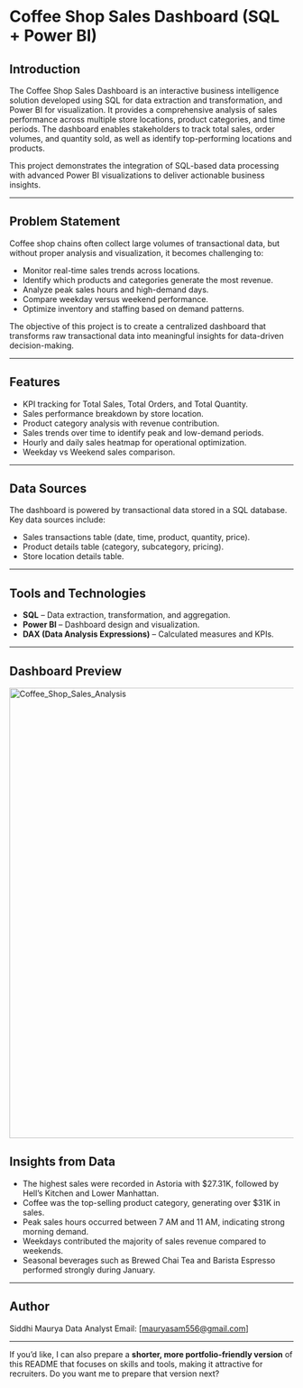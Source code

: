 # Coffee Shop Sales Dashboard (SQL + Power BI)

## Introduction

The Coffee Shop Sales Dashboard is an interactive business intelligence solution developed using SQL for data extraction and transformation, and Power BI for visualization.
It provides a comprehensive analysis of sales performance across multiple store locations, product categories, and time periods. The dashboard enables stakeholders to track total sales, order volumes, and quantity sold, as well as identify top-performing locations and products.

This project demonstrates the integration of SQL-based data processing with advanced Power BI visualizations to deliver actionable business insights.

---

## Problem Statement

Coffee shop chains often collect large volumes of transactional data, but without proper analysis and visualization, it becomes challenging to:

* Monitor real-time sales trends across locations.
* Identify which products and categories generate the most revenue.
* Analyze peak sales hours and high-demand days.
* Compare weekday versus weekend performance.
* Optimize inventory and staffing based on demand patterns.

The objective of this project is to create a centralized dashboard that transforms raw transactional data into meaningful insights for data-driven decision-making.

---

## Features

* KPI tracking for Total Sales, Total Orders, and Total Quantity.
* Sales performance breakdown by store location.
* Product category analysis with revenue contribution.
* Sales trends over time to identify peak and low-demand periods.
* Hourly and daily sales heatmap for operational optimization.
* Weekday vs Weekend sales comparison.

---

## Data Sources

The dashboard is powered by transactional data stored in a SQL database. Key data sources include:

* Sales transactions table (date, time, product, quantity, price).
* Product details table (category, subcategory, pricing).
* Store location details table.

---

## Tools and Technologies

* **SQL** – Data extraction, transformation, and aggregation.
* **Power BI** – Dashboard design and visualization.
* **DAX (Data Analysis Expressions)** – Calculated measures and KPIs.

---

## Dashboard Preview
<img width="1227" height="799" alt="Coffee_Shop_Sales_Analysis" src="https://github.com/user-attachments/assets/892b4daa-92e7-4211-8129-5d66872c03a0" />


## Insights from Data

* The highest sales were recorded in Astoria with \$27.31K, followed by Hell’s Kitchen and Lower Manhattan.
* Coffee was the top-selling product category, generating over \$31K in sales.
* Peak sales hours occurred between 7 AM and 11 AM, indicating strong morning demand.
* Weekdays contributed the majority of sales revenue compared to weekends.
* Seasonal beverages such as Brewed Chai Tea and Barista Espresso performed strongly during January.

---

## Author

Siddhi Maurya
Data Analyst 
Email: [mauryasam556@gmail.com]

---

If you’d like, I can also prepare a **shorter, more portfolio-friendly version** of this README that focuses on skills and tools, making it attractive for recruiters.
Do you want me to prepare that version next?
